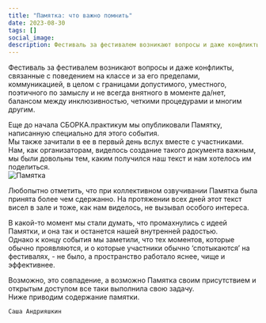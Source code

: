 ```yaml
---
title: "Памятка: что важно помнить"
date: 2023-08-30
tags: []
social_image: 
description: Фестиваль за фестивалем возникают вопросы и даже конфликты, связанные с поведением на классе и за его пределами, коммуникацией, в целом с границами ...
---
```


Фестиваль за фестивалем возникают вопросы и даже конфликты, связанные с поведением на классе и за его пределами, коммуникацией, в целом с границами допустимого, уместного, поэтичного по замыслу и не всегда внятного в моменте да/нет, балансом между инклюзивностью, четкими процедурами и многим другим.  

Еще до начала СБОРКА.практикум мы опубликовали Памятку, написанную специально для этого события.  
Мы также зачитали в ее в первый день вслух вместе с участниками.  
Нам, как организаторам, виделось создание такого документа важным, мы были довольны тем, каким получился наш текст и нам хотелось им поделиться.  
![Памятка](/media/memo.jpg)


Любопытно отметить, что при коллективном озвучивании Памятка была принята более чем сдержанно. На протяжении всех дней этот текст висел в зале и тоже, как нам виделось, не вызывал особого интереса.  

В какой-то момент мы стали думать, что промахнулись с идеей Памятки, и она так и останется нашей внутренней радостью.  
Однако к концу события мы заметили, что тех моментов, которые обычно проявляются, и о которые участники обычно ‘спотыкаются’ на фестивалях, - не было, а пространство работало яснее, чище и эффективнее.  

Возможно, это совпадение, а возможно Памятка своим присутствием и открытым доступом все таки выполнила свою задачу.  
Ниже приводим содержание памятки.



```Саша Андрияшкин```